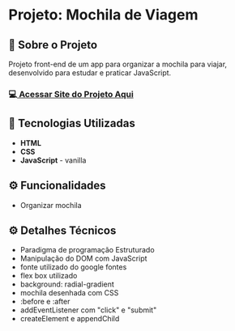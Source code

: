 <h1>Projeto: Mochila de Viagem</h1>

<h2>📌 Sobre o Projeto</h2>
<p>Projeto front-end de um app para organizar a mochila para viajar, desenvolvido para estudar e praticar JavaScript.</p>

<h3>💻<a href="https://deangelleses.github.io/mochila_de_viagem-HTML-CSS-JavaScript/" target="_blank"> Acessar Site do Projeto Aqui</a></h3>

<h2>🚀 Tecnologias Utilizadas</h2>
<ul>
  <li><b>HTML</b></li>
  <li><b>CSS</b></li>
  <li><b>JavaScript</b> - vanilla</li>
</ul>

<h2>⚙️ Funcionalidades</h2>
<ul>
  <li>Organizar mochila</li>
</ul>

<h2>⚙️ Detalhes Técnicos</h2>
<ul>
  <li>Paradigma de programação Estruturado</li>
  <li>Manipulação do DOM com JavaScript</li>
  <li>fonte utilizado do google fontes</li>
  <li>flex box utilizado</li>
  <li>background: radial-gradient</li>
  <li>mochila desenhada com CSS</li>
  <li>:before e :after</li>
  <li>addEventListener com "click" e "submit"</li>
  <li>createElement e appendChild</li>
</ul>
